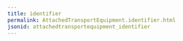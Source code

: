 ```yaml
---
title: identifier
permalink: AttachedTransportEquipment.identifier.html
jsonid: attachedtransportequipment_identifier
---
```

